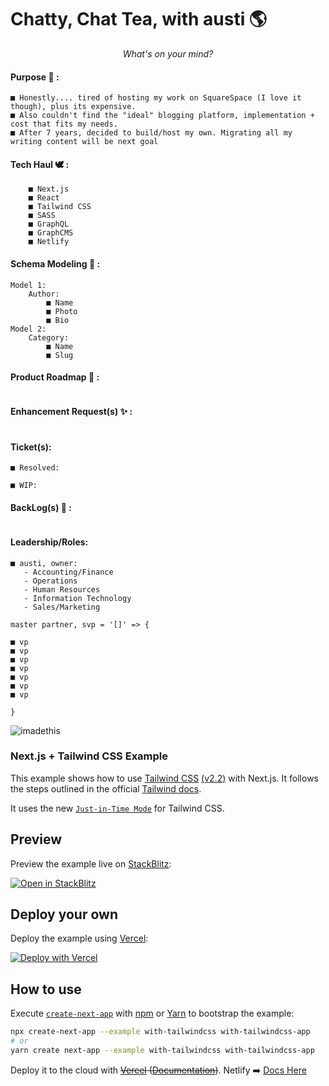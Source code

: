 # Chatty, Chat Tea, with austi   🌎

<em><div align=center> What's on your mind?</em></div>

#### Purpose 📜  : 

    ■ Honestly.... tired of hosting my work on SquareSpace (I love it though), plus its expensive. 
    ■ Also couldn't find the "ideal" blogging platform, implementation + cost that fits my needs. 
    ■ After 7 years, decided to build/host my own. Migrating all my writing content will be next goal

#### Tech Haul 🕊️ :
``` 
    ■ Next.js
    ■ React
    ■ Tailwind CSS
    ■ SASS
    ■ GraphQL
    ■ GraphCMS
    ■ Netlify
```

#### Schema Modeling 🦌 : 
```
Model 1:
    Author:
        ■ Name
        ■ Photo
        ■ Bio
Model 2:
    Category:
        ■ Name
        ■ Slug
```
#### Product Roadmap 🐎 :
```

```

#### Enhancement Request(s) ✨ : 
```

```

#### Ticket(s): 
```
■ Resolved:

■ WIP: 

```

#### BackLog(s) 👾 :
```

```

#### Leadership/Roles: 
```
■ austi, owner:
   - Accounting/Finance
   - Operations
   - Human Resources
   - Information Technology 
   - Sales/Marketing

master partner, svp = '[]' => {
   
■ vp
■ vp
■ vp
■ vp
■ vp
■ vp 
■ vp

}

```


![imadethis](https://user-images.githubusercontent.com/78833034/143502621-a0259c43-747e-4321-a909-76ff2726391f.jpg)



### Next.js + Tailwind CSS Example

This example shows how to use [Tailwind CSS](https://tailwindcss.com/) [(v2.2)](https://blog.tailwindcss.com/tailwindcss-2-2) with Next.js. It follows the steps outlined in the official [Tailwind docs](https://tailwindcss.com/docs/guides/nextjs).

It uses the new [`Just-in-Time Mode`](https://tailwindcss.com/docs/just-in-time-mode) for Tailwind CSS.

## Preview

Preview the example live on [StackBlitz](http://stackblitz.com/):

[![Open in StackBlitz](https://developer.stackblitz.com/img/open_in_stackblitz.svg)](https://stackblitz.com/github/vercel/next.js/tree/canary/examples/with-tailwindcss)

## Deploy your own

Deploy the example using [Vercel](https://vercel.com?utm_source=github&utm_medium=readme&utm_campaign=next-example):

[![Deploy with Vercel](https://vercel.com/button)](https://vercel.com/new/git/external?repository-url=https://github.com/vercel/next.js/tree/canary/examples/with-tailwindcss&project-name=with-tailwindcss&repository-name=with-tailwindcss)

## How to use

Execute [`create-next-app`](https://github.com/vercel/next.js/tree/canary/packages/create-next-app) with [npm](https://docs.npmjs.com/cli/init) or [Yarn](https://yarnpkg.com/lang/en/docs/cli/create/) to bootstrap the example:

```bash
npx create-next-app --example with-tailwindcss with-tailwindcss-app
# or
yarn create next-app --example with-tailwindcss with-tailwindcss-app
```

Deploy it to the cloud with <s>[Vercel](https://vercel.com/new?utm_source=github&utm_medium=readme&utm_campaign=next-example) ([Documentation](https://nextjs.org/docs/deployment))</s>. Netlify ➡️   [Docs Here](https://www.netlify.com/blog/2016/09/29/a-step-by-step-guide-deploying-on-netlify/)
